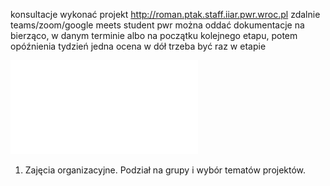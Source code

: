 konsultacje
wykonać projekt
http://roman.ptak.staff.iiar.pwr.wroc.pl
zdalnie teams/zoom/google meets
student pwr
można oddać dokumentacje na bierząco, w danym terminie albo na początku kolejnego etapu, potem opóźnienia tydzień jedna ocena w dół
trzeba być raz w etapie

![](Notatki/Semestr%205/Bazy%20danych%202/Projekt/Projekt%201/BD_projekt_wytyczne_v3_2.pdf)


1. Zajęcia organizacyjne. Podział na grupy i wybór tematów projektów.